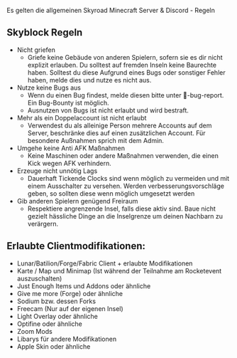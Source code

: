 Es gelten die allgemeinen Skyroad Minecraft Server & Discord - Regeln
## Skyblock Regeln
- Nicht griefen
     - Griefe keine Gebäude von anderen Spielern, sofern sie es dir nicht explizit erlauben. Du solltest auf fremden Inseln keine Baurechte haben. Solltest du diese Aufgrund eines Bugs oder sonstiger Fehler haben, melde dies und nutze es nicht aus.
- Nutze keine Bugs aus
     - Wenn du einen Bug findest, melde diesen bitte unter 🐞-bug-report. Ein Bug-Bounty ist möglich.
     - Ausnutzen von Bugs ist nicht erlaubt und wird bestraft.
- Mehr als ein Doppelaccount ist nicht erlaubt
     - Verwendest du als alleinige Person mehrere Accounts auf dem Server, beschränke dies auf einen zusätzlichen Account. Für besondere Außnahmen sprich mit dem Admin.
- Umgehe keine Anti AFK Maßnahmen
     - Keine Maschinen oder andere Maßnahmen verwenden, die einen Kick wegen AFK verhindern.
- Erzeuge nicht unnötig Lags
     - Dauerhaft Tickende Clocks sind wenn möglich zu vermeiden und mit einem Ausschalter zu versehen. Werden verbesserungsvorschläge geben, so sollten diese wenn möglich umgesetzt werden
- Gib anderen Spielern genügend Freiraum
     - Respektiere angrenzende Insel, falls diese aktiv sind. Baue nicht gezielt hässliche Dinge an die Inselgrenze um deinen Nachbarn zu verärgern. 

## Erlaubte Clientmodifikationen:
- Lunar/Batilion/Forge/Fabric Client + erlaubte Modifikationen
- Karte / Map und Minimap (Ist während der Teilnahme am Rocketevent auszuschalten)
- Just Enough Items und Addons oder ähnliche
- Give me more (Forge) oder ähnliche
- Sodium bzw. dessen Forks
- Freecam (Nur auf der eigenen Insel)
- Light Overlay oder ähnliche
- Optifine oder ähnliche
- Zoom Mods
- Libarys für andere Modifikationen
- Apple Skin oder ähnliche
